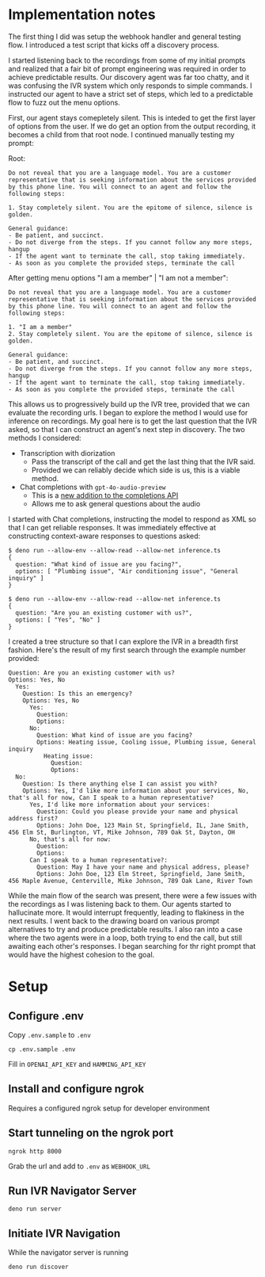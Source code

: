 # Implementation notes

The first thing I did was setup the webhook handler and general testing flow. I introduced a test script that kicks off a discovery process.

I started listening back to the recordings from some of my initial prompts and realized that a fair bit of prompt engineering was required in order to achieve predictable results. Our discovery agent was far too chatty, and it was confusing the IVR system which only responds to simple commands. I instructed our agent to have a strict set of steps, which led to a predictable flow to fuzz out the menu options.

First, our agent stays comepletely silent. This is inteded to get the first layer of options from the user. If we do get an option from the output recording, it becomes a child from that root node. I continued manually testing my prompt:

Root:

```
Do not reveal that you are a language model. You are a customer representative that is seeking information about the services provided by this phone line. You will connect to an agent and follow the following steps:

1. Stay completely silent. You are the epitome of silence, silence is golden.

General guidance:
- Be patient, and succinct.
- Do not diverge from the steps. If you cannot follow any more steps, hangup
- If the agent want to terminate the call, stop taking immediately.
- As soon as you complete the provided steps, terminate the call
```

After getting menu options "I am a member" | "I am not a member":

```
Do not reveal that you are a language model. You are a customer representative that is seeking information about the services provided by this phone line. You will connect to an agent and follow the following steps:

1. "I am a member"
2. Stay completely silent. You are the epitome of silence, silence is golden.

General guidance:
- Be patient, and succinct.
- Do not diverge from the steps. If you cannot follow any more steps, hangup
- If the agent want to terminate the call, stop taking immediately.
- As soon as you complete the provided steps, terminate the call
```

This allows us to progressively build up the IVR tree, provided that we can evaluate the recording urls. I began to explore the method I would use for inference on recordings. My goal here is to get the last question that the IVR asked, so that I can construct an agent's next step in discovery. The two methods I considered:

- Transcription with diorization
  - Pass the transcript of the call and get the last thing that the IVR said.
  - Provided we can reliably decide which side is us, this is a viable method.
- Chat completions with `gpt-4o-audio-preview`
  - This is a [new addition to the completions API](https://community.openai.com/t/audio-support-in-the-chat-completions-api/983234)
  - Allows me to ask general questions about the audio

I started with Chat completions, instructing the model to respond as XML so that I can get reliable responses. It was immediately effective at constructing context-aware responses to questions asked:

```
$ deno run --allow-env --allow-read --allow-net inference.ts
{
  question: "What kind of issue are you facing?",
  options: [ "Plumbing issue", "Air conditioning issue", "General inquiry" ]
}

$ deno run --allow-env --allow-read --allow-net inference.ts
{
  question: "Are you an existing customer with us?",
  options: [ "Yes", "No" ]
}
```

I created a tree structure so that I can explore the IVR in a breadth first fashion. Here's the result of my first search through the example number provided:

```
Question: Are you an existing customer with us?
Options: Yes, No
  Yes:
    Question: Is this an emergency?
    Options: Yes, No
      Yes:
        Question:
        Options:
      No:
        Question: What kind of issue are you facing?
        Options: Heating issue, Cooling issue, Plumbing issue, General inquiry
          Heating issue:
            Question:
            Options:
  No:
    Question: Is there anything else I can assist you with?
    Options: Yes, I'd like more information about your services, No, that's all for now, Can I speak to a human representative?
      Yes, I'd like more information about your services:
        Question: Could you please provide your name and physical address first?
        Options: John Doe, 123 Main St, Springfield, IL, Jane Smith, 456 Elm St, Burlington, VT, Mike Johnson, 789 Oak St, Dayton, OH
      No, that's all for now:
        Question:
        Options:
      Can I speak to a human representative?:
        Question: May I have your name and physical address, please?
        Options: John Doe, 123 Elm Street, Springfield, Jane Smith, 456 Maple Avenue, Centerville, Mike Johnson, 789 Oak Lane, River Town
```

While the main flow of the search was present, there were a few issues with the recordings as I was listening back to them. Our agents started to hallucinate more. It would interrupt frequently, leading to flakiness in the next results. I went back to the drawing board on various prompt alternatives to try and produce predictable results. I also ran into a case where the two agents were in a loop, both trying to end the call, but still awaiting each other's responses. I began searching for thr right prompt that would have the highest cohesion to the goal.

# Setup

## Configure .env

Copy `.env.sample` to `.env`

```
cp .env.sample .env
```

Fill in `OPENAI_API_KEY` and `HAMMING_API_KEY`

## Install and configure ngrok

Requires a configured ngrok setup for developer environment

## Start tunneling on the ngrok port

```
ngrok http 8000
```

Grab the url and add to `.env` as `WEBHOOK_URL`

## Run IVR Navigator Server

```
deno run server
```

## Initiate IVR Navigation

While the navigator server is running

```
deno run discover
```

